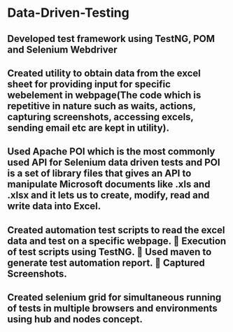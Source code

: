 # Data-Driven-Testing

## Developed test framework using TestNG, POM and Selenium Webdriver

## Created utility to obtain data from the excel sheet for providing input for specific webelement in webpage(The code which is repetitive in nature such as waits, actions, capturing screenshots, accessing excels, sending email etc are kept in utility).

## Used Apache POI which is the most commonly used API for Selenium data driven tests and POI is a set of library files that gives an API to manipulate Microsoft documents like .xls and .xlsx and it lets us to create, modify, read and write data into Excel.

## Created automation test scripts to read the excel data and test on a specific webpage.  Execution of test scripts using TestNG.  Used maven to generate test automation report.  Captured Screenshots. 

## Created selenium grid for simultaneous running of tests in multiple browsers and environments using hub and nodes concept.
